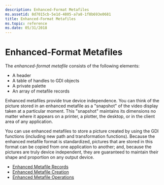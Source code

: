 ```yaml
---
description: Enhanced-Format Metafiles
ms.assetid: 8d7015cb-5e1d-4805-a7a8-1f8b693e0681
title: Enhanced-Format Metafiles
ms.topic: reference
ms.date: 05/31/2018
---
```


# Enhanced-Format Metafiles

The *enhanced-format metafile* consists of the following elements:

-   A header
-   A table of handles to GDI objects
-   A private palette
-   An array of metafile records

Enhanced metafiles provide true device independence. You can think of the picture stored in an enhanced metafile as a "snapshot" of the video display taken at a particular moment. This "snapshot" maintains its dimensions no matter where it appears on a printer, a plotter, the desktop, or in the client area of any application.

You can use enhanced metafiles to store a picture created by using the GDI functions (including new path and transformation functions). Because the enhanced metafile format is standardized, pictures that are stored in this format can be copied from one application to another; and, because the pictures are truly device independent, they are guaranteed to maintain their shape and proportion on any output device.

-   [Enhanced Metafile Records](enhanced-metafile-records.md)
-   [Enhanced Metafile Creation](enhanced-metafile-creation.md)
-   [Enhanced Metafile Operations](enhanced-metafile-operations.md)

 

 




